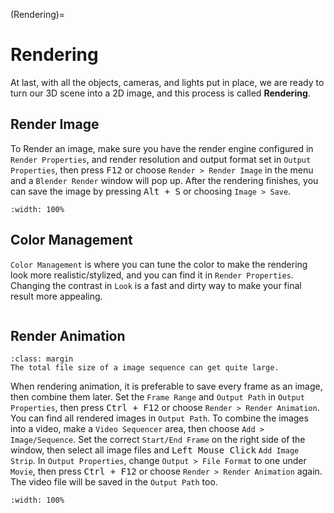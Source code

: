 (Rendering)=
# Rendering
At last, with all the objects, cameras, and lights put in place, we are ready to turn our 3D scene into a 2D image, and this process is called **Rendering**.

## Render Image
To Render an image, make sure you have the render engine configured in `Render Properties`, and render resolution and output format set in `Output Properties`, then press <kbd>F12</kbd> or choose `Render > Render Image` in the menu and a `Blender Render` window will pop up. After the rendering finishes, you can save the image by pressing <kbd>Alt + S</kbd> or choosing `Image > Save`.
```{figure} ../../assets/render/render_default.png
:width: 100%
```

## Color Management
`Color Management` is where you can tune the color to make the rendering look more realistic/stylized, and you can find it in `Render Properties`. Changing the contrast in `Look` is a fast and dirty way to make your final result more appealing.
```{figure} ../../assets/render/color_man.png
```


## Render Animation
```{tip}
:class: margin
The total file size of a image sequence can get quite large.
```
When rendering animation, it is preferable to save every frame as an image, then combine them later. Set the `Frame Range` and `Output Path` in `Output Properties`, then press <kbd>Ctrl + F12</kbd> or choose `Render > Render Animation`. You can find all rendered images in `Output Path`. To combine the images into a video, make a `Video Sequencer` area, then choose `Add > Image/Sequence`. Set the correct `Start/End Frame` on the right side of the window, then select all image files and <kbd>Left Mouse Click</kbd> `Add Image Strip`. In `Output Properties`, change `Output > File Format` to one under `Movie`, then press <kbd>Ctrl + F12</kbd> or choose `Render > Render Animation` again. The video file will be saved in the `Output Path` too.

```{figure} ../../assets/render/project_br_image_seq.png
:width: 100%
```